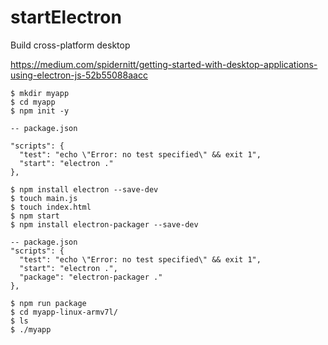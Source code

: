 # startElectron
Build cross-platform desktop

https://medium.com/spidernitt/getting-started-with-desktop-applications-using-electron-js-52b55088aacc


    $ mkdir myapp
    $ cd myapp
    $ npm init -y
    
    -- package.json
    
    "scripts": {
      "test": "echo \"Error: no test specified\" && exit 1",
      "start": "electron ."      
    },
    
    $ npm install electron --save-dev
    $ touch main.js
    $ touch index.html
    $ npm start
    $ npm install electron-packager --save-dev
    
    -- package.json
    "scripts": {
      "test": "echo \"Error: no test specified\" && exit 1",
      "start": "electron .",
      "package": "electron-packager ."
    },
    
    $ npm run package
    $ cd myapp-linux-armv7l/
    $ ls
    $ ./myapp
    








